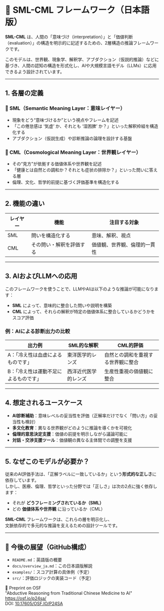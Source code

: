 # 📘 SML-CML フレームワーク（日本語版）

**SML-CML** は、人間の「意味づけ（interpretation）」と「価値判断（evaluation）」の構造を明示的に記述するための、2層構造の推論フレームワークです。

このモデルは、世界観、現象学、解釈学、アブダクション（仮説的推論）などに基づき、人間の認知の構造を形式化し、AIや大規模言語モデル（LLMs）に応用できるよう設計されています。

---

## 1. 各層の定義

### 🔹 SML（Semantic Meaning Layer：意味レイヤー）

- 現象をどう“意味づけるか”という視点やフレームを記述
- 「この倦怠感は ‘気虚’ か、それとも ‘湿困脾’ か？」といった解釈枠組を構造化する
- アブダクション（仮説生成）や診断推論の論理を設計する基盤

### 🔹 CML（Cosmological Meaning Layer：世界観レイヤー）

- その“見方”が依拠する価値体系や世界観を記述
- 「健康とは自然との調和か？それとも症状の排除か？」といった問いに答える層
- 倫理、文化、哲学的前提に基づく評価基準を構造化する

---

## 2. 機能の違い

| レイヤー | 機能                      | 注目する対象                         |
|----------|---------------------------|--------------------------------------|
| SML      | 問いを構造化する           | 意味、解釈、視点                     |
| CML      | その問い・解釈を評価する   | 価値観、世界観、倫理的一貫性        |

---

## 3. AIおよびLLMへの応用

このフレームワークを使うことで、LLMやAIは以下のような推論が可能になります：

- **SML** によって、意味的に整合した問いや説明を構築
- **CML** によって、それらの解釈が特定の価値体系に整合しているかどうかをスコア評価

### 例：AIによる診断出力の比較

| 出力例 | SML的な解釈                         | CML的評価                         |
|--------|--------------------------------------|----------------------------------|
| A：「冷え性は血虚によるものです」            | 東洋医学的レンズ                 | 自然との調和を重視する世界観に整合 |
| B：「冷え性は運動不足によるものです」        | 西洋近代医学的レンズ             | 生産性重視の価値観に整合          |

---

## 4. 想定されるユースケース

- **AI診断補助**：意味レベルの妥当性を評価（正解率だけでなく「問い方」の妥当性も検討）
- **多文化教育**：異なる世界観がどのように推論を導くかを可視化
- **倫理的意思決定支援**：価値の前提を明示しながら議論可能に
- **対話・交渉支援ツール**：価値観の異なる主体間での調整を支援

---

## 5. なぜこのモデルが必要か？

従来のAI評価手法は、「正解ラベルに一致しているか」という**形式的な正しさ**に依存しています。  
しかし、医療、倫理、哲学といった分野では「正しさ」は次の2点に強く依存します：

- それが **どうフレーミングされているか（SML）**
- どの **価値体系や世界観** に沿っているか（CML）

**SML-CML** フレームワークは、これらの層を明示化し、  
文脈依存的で多元的な推論を支えるための設計ツールです。

---

## 🔧 今後の展望（GitHub構成）

- `README.md`：英語版の概要  
- `docs/overview_ja.md`：この日本語版解説  
- `examples/`：スコア計算の具体例（予定）  
- `src/`：評価ロジックの実装コード（予定）

📄 Preprint on OSF  
"Abductive Reasoning from Traditional Chinese Medicine to AI"  
https://osf.io/p24sa/  
DOI: [10.17605/OSF.IO/P24SA](https://doi.org/10.17605/OSF.IO/P24SA)
